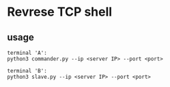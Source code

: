 # Revrese TCP shell

## usage ##
	terminal 'A':
	python3 commander.py --ip <server IP> --port <port>

	terminal 'B':
	python3 slave.py --ip <server IP> --port <port>
